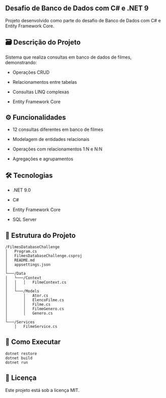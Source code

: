 ## Desafio de Banco de Dados com C# e .NET 9
Projeto desenvolvido como parte do desafio de Banco de Dados com C# e Entity Framework Core.

## 🗃️ Descrição do Projeto
Sistema que realiza consultas em banco de dados de filmes, demonstrando:

- Operações CRUD

- Relacionamentos entre tabelas

- Consultas LINQ complexas

- Entity Framework Core

## ⚙️ Funcionalidades
- 12 consultas diferentes em banco de filmes

- Modelagem de entidades relacionais

- Operações com relacionamentos 1:N e N:N

- Agregações e agrupamentos

## 🛠️ Tecnologias
- .NET 9.0

- C#

- Entity Framework Core

- SQL Server

## 📂 Estrutura do Projeto
```
/FilmesDatabaseChallenge
│   Program.cs
│   FilmesDatabaseChallenge.csproj
│   README.md
│   appsettings.json
│
└───/Data
│   └───/Context
│   │   │   FilmeContext.cs
│   │
│   └───/Models
│       │   Ator.cs
│       │   ElencoFilme.cs
│       │   Filme.cs
│       │   FilmeGenero.cs
│       │   Genero.cs
│
└───/Services
    │   FilmeService.cs
```
## 🚀 Como Executar
```
dotnet restore
dotnet build
dotnet run
```
## 📝 Licença
Este projeto está sob a licença MIT.

